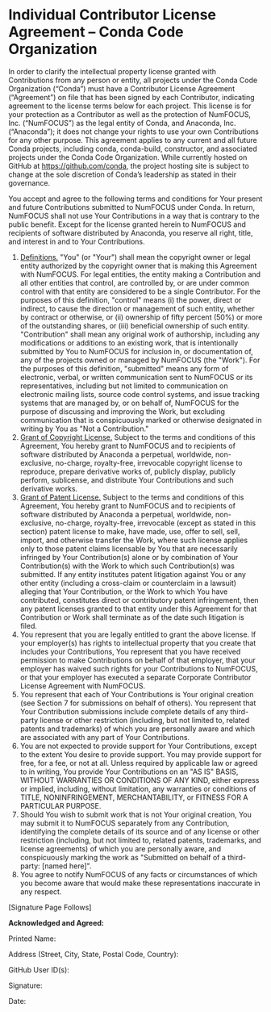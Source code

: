 # Individual Contributor License Agreement – Conda Code Organization

In order to clarify the intellectual property license granted with Contributions from any person or entity, all projects under the Conda Code Organization (“Conda”) must have a Contributor License Agreement (“Agreement”) on file that has been signed by each Contributor, indicating agreement to the license terms below for each project. This license is for your protection as a Contributor as well as the protection of NumFOCUS, Inc. (“NumFOCUS”) as the legal entity of Conda, and Anaconda, Inc. (“Anaconda”); it does not change your rights to use your own Contributions for any other purpose. This agreement applies to any current and all future Conda projects, including conda, conda-build, constructor, and associated projects under the Conda Code Organization. While currently hosted on GitHub at https://github.com/conda, the project hosting site is subject to change at the sole discretion of Conda’s leadership as stated in their governance.

You accept and agree to the following terms and conditions for Your present and future Contributions submitted to NumFOCUS under Conda. In return, NumFOCUS shall not use Your Contributions in a way that is contrary to the public benefit. Except for the license granted herein to NumFOCUS and recipients of software distributed by Anaconda, you reserve all right, title, and interest in and to Your Contributions.

1. <u>Definitions.</u> "You" (or "Your") shall mean the copyright owner or legal entity authorized by the copyright owner that is making this Agreement with NumFOCUS. For legal entities, the entity making a Contribution and all other entities that control, are controlled by, or are under common control with that entity are considered to be a single Contributor. For the purposes of this definition, "control" means (i) the power, direct or indirect, to cause the direction or management of such entity, whether by contract or otherwise, or (ii) ownership of fifty percent (50%) or more of the outstanding shares, or (iii) beneficial ownership of such entity. "Contribution" shall mean any original work of authorship, including any modifications or additions to an existing work, that is intentionally submitted by You to NumFOCUS for inclusion in, or documentation of, any of the projects owned or managed by NumFOCUS (the "Work"). For the purposes of this definition, "submitted" means any form of electronic, verbal, or written communication sent to NumFOCUS or its representatives, including but not limited to communication on electronic mailing lists, source code control systems, and issue tracking systems that are managed by, or on behalf of, NumFOCUS for the purpose of discussing and improving the Work, but excluding communication that is conspicuously marked or otherwise designated in writing by You as "Not a Contribution."
2. <u>Grant of Copyright License.</u> Subject to the terms and conditions of this Agreement, You hereby grant to NumFOCUS and to recipients of software distributed by Anaconda a perpetual, worldwide, non-exclusive, no-charge, royalty-free, irrevocable copyright license to reproduce, prepare derivative works of, publicly display, publicly perform, sublicense, and distribute Your Contributions and such derivative works.
3. <u>Grant of Patent License.</u> Subject to the terms and conditions of this Agreement, You
hereby grant to NumFOCUS and to recipients of software distributed by Anaconda a perpetual, worldwide, non-exclusive, no-charge, royalty-free, irrevocable (except as stated in this section) patent license to make, have made, use, offer to sell, sell, import, and otherwise transfer the Work, where such license applies only to those patent claims licensable by You that are necessarily infringed by Your Contribution(s) alone or by combination of Your Contribution(s) with the Work to which such Contribution(s) was submitted. If any entity institutes patent litigation against You or any other entity (including a cross-claim or counterclaim in a lawsuit) alleging that Your Contribution, or the Work to which You have contributed, constitutes direct or contributory patent infringement, then any patent licenses granted to that entity under this Agreement for that Contribution or Work shall terminate as of the date such litigation is filed.
4. You represent that you are legally entitled to grant the above license. If your employer(s) has rights to intellectual property that you create that includes your Contributions, You represent that you have received permission to make Contributions on behalf of that employer, that your employer has waived such rights for your Contributions to NumFOCUS, or that your employer has executed a separate Corporate Contributor License Agreement with NumFOCUS.
5. You represent that each of Your Contributions is Your original creation (see Section 7 for submissions on behalf of others). You represent that Your Contribution submissions include complete details of any third-party license or other restriction (including, but not limited to, related patents and trademarks) of which you are personally aware and which are associated with any part of Your Contributions.
6. You are not expected to provide support for Your Contributions, except to the extent You desire to provide support. You may provide support for free, for a fee, or not at all. Unless required by applicable law or agreed to in writing, You provide Your Contributions on an "AS IS" BASIS, WITHOUT WARRANTIES OR CONDITIONS OF ANY KIND, either express or implied, including, without limitation, any warranties or conditions of TITLE, NONINFRINGEMENT, MERCHANTABILITY, or FITNESS FOR A PARTICULAR PURPOSE.
7. Should You wish to submit work that is not Your original creation, You may submit it to NumFOCUS separately from any Contribution, identifying the complete details of its source and of any license or other restriction (including, but not limited to, related patents, trademarks, and license agreements) of which you are personally aware, and conspicuously marking the work as "Submitted on behalf of a third-party: [named here]".
8. You agree to notify NumFOCUS of any facts or circumstances of which you become aware that would make these representations inaccurate in any respect.

[Signature Page Follows]

**Acknowledged and Agreed:**

Printed Name:


Address (Street, City, State, Postal Code, Country):


GitHub User ID(s):


Signature:


Date:

